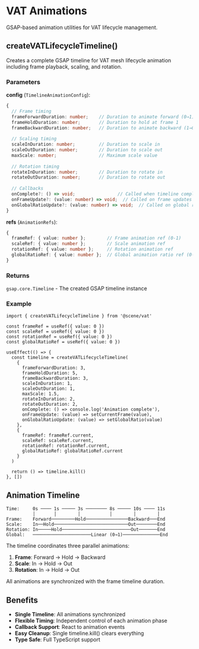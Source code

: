 # VAT Animations

GSAP-based animation utilities for VAT lifecycle management.

## createVATLifecycleTimeline()

Creates a complete GSAP timeline for VAT mesh lifecycle animation including frame playback, scaling, and rotation.

### Parameters

**config** (`TimelineAnimationConfig`):
```typescript
{
  // Frame timing
  frameForwardDuration: number;    // Duration to animate forward (0→1)
  frameHoldDuration: number;       // Duration to hold at frame 1
  frameBackwardDuration: number;   // Duration to animate backward (1→0)
  
  // Scaling timing
  scaleInDuration: number;         // Duration to scale in
  scaleOutDuration: number;        // Duration to scale out
  maxScale: number;                // Maximum scale value
  
  // Rotation timing
  rotateInDuration: number;        // Duration to rotate in
  rotateOutDuration: number;       // Duration to rotate out
  
  // Callbacks
  onComplete?: () => void;                // Called when timeline completes
  onFrameUpdate?: (value: number) => void;  // Called on frame updates
  onGlobalRatioUpdate?: (value: number) => void;  // Called on global ratio updates
}
```

**refs** (`AnimationRefs`):
```typescript
{
  frameRef: { value: number };        // Frame animation ref (0-1)
  scaleRef: { value: number };        // Scale animation ref
  rotationRef: { value: number };     // Rotation animation ref
  globalRatioRef: { value: number };  // Global animation ratio ref (0-1)
}
```

### Returns

`gsap.core.Timeline` - The created GSAP timeline instance

### Example

```tsx
import { createVATLifecycleTimeline } from '@scene/vat'

const frameRef = useRef({ value: 0 })
const scaleRef = useRef({ value: 0 })
const rotationRef = useRef({ value: 0 })
const globalRatioRef = useRef({ value: 0 })

useEffect(() => {
  const timeline = createVATLifecycleTimeline(
    {
      frameForwardDuration: 3,
      frameHoldDuration: 5,
      frameBackwardDuration: 3,
      scaleInDuration: 1,
      scaleOutDuration: 1,
      maxScale: 1.5,
      rotateInDuration: 2,
      rotateOutDuration: 2,
      onComplete: () => console.log('Animation complete'),
      onFrameUpdate: (value) => setCurrentFrame(value),
      onGlobalRatioUpdate: (value) => setGlobalRatio(value)
    },
    {
      frameRef: frameRef.current,
      scaleRef: scaleRef.current,
      rotationRef: rotationRef.current,
      globalRatioRef: globalRatioRef.current
    }
  )

  return () => timeline.kill()
}, [])
```

## Animation Timeline

```
Time:     0s ──── 1s ───── 3s ──────── 8s ───── 10s ──── 11s
          │       │        │           │        │        │
Frame:    Forward─────────Hold────────────────Backward───End
Scale:    In──Hold────────────────────────────Out────────End
Rotation: In─────Hold──────────────────────────Out───────End
Global:   ──────────────────────Linear (0→1)──────────────End
```

The timeline coordinates three parallel animations:
1. **Frame**: Forward → Hold → Backward
2. **Scale**: In → Hold → Out
3. **Rotation**: In → Hold → Out

All animations are synchronized with the frame timeline duration.

## Benefits

- **Single Timeline**: All animations synchronized
- **Flexible Timing**: Independent control of each animation phase
- **Callback Support**: React to animation events
- **Easy Cleanup**: Single timeline.kill() clears everything
- **Type Safe**: Full TypeScript support

